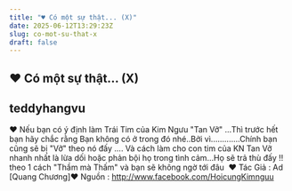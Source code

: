 ```yaml
---
title: "♥ Có một sự thật... (X)"
date: 2025-06-12T13:29:23Z
slug: co-mot-su-that-x
draft: false
---
```


## ♥ Có một sự thật... (X)

## teddyhangvu

♥ Nếu bạn có ý định làm Trái Tim của Kim Ngưu "Tan Vỡ" ...Thì trước hết bạn hãy chắc rằng Bạn không có ở trong đó nhé..Bởi vì..​.​.​.​.​.​.​.​.​.​.​.​ ​Chính bạn cũng sẽ bị "Vỡ" theo nó đấy ....​ 
Và cách làm cho con tim của KN Tan Vỡ nhanh nhất là lừa dối hoặc phản bội họ trong tình cảm...Họ sẽ trả thù đấy !! theo 1 cách "Thầm mà Thấm" và bạn sẽ không ngờ tới đâu ​ 
♥ Tác Giả : Ad [Quang Chương]​♥ Nguồn : ​http://www.facebook.com/HoicungKimnguu​
